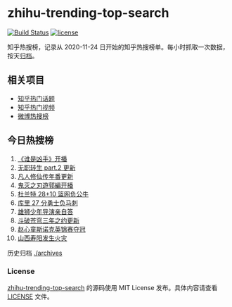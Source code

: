 # zhihu-trending-top-search

[![Build Status](https://github.com/justjavac/zhihu-trending-top-search/workflows/ci/badge.svg?branch=main)](https://github.com/justjavac/zhihu-trending-top-search/actions)
[![license](https://img.shields.io/github/license/justjavac/zhihu-trending-top-search)](https://github.com/justjavac/zhihu-trending-top-search/blob/main/LICENSE)

知乎热搜榜，记录从 2020-11-24 日开始的知乎热搜榜单。每小时抓取一次数据，按天[归档](./archives)。

## 相关项目

- [知乎热门话题](https://github.com/justjavac/zhihu-trending-hot-questions)
- [知乎热门视频](https://github.com/justjavac/zhihu-trending-hot-video)
- [微博热搜榜](https://github.com/justjavac/weibo-trending-hot-search)

## 今日热搜榜

<!-- BEGIN -->
<!-- 最后更新时间 Tue Dec 07 2021 00:11:40 GMT+0800 (China Standard Time) -->

1. [《谁是凶手》开播](https://www.zhihu.com/search?q=谁是凶手)
1. [无职转生 part.2 更新](https://www.zhihu.com/search?q=无职转生)
1. [凡人修仙传年番更新](https://www.zhihu.com/search?q=凡人修仙传)
1. [鬼灭之刃遊郭編开播](https://www.zhihu.com/search?q=鬼灭之刃)
1. [杜兰特 28+10 篮网负公牛](https://www.zhihu.com/search?q=篮网)
1. [库里 27 分勇士负马刺](https://www.zhihu.com/search?q=勇士)
1. [雄狮少年导演亲自答](https://www.zhihu.com/search?q=雄狮少年)
1. [斗破苍穹三年之约更新](https://www.zhihu.com/search?q=斗破苍穹三年之约)
1. [赵心童斯诺克英锦赛夺冠](https://www.zhihu.com/search?q=赵心童)
1. [山西寿阳发生火灾](https://www.zhihu.com/search?q=寿阳火灾)

<!-- END -->

历史归档 [./archives](./archives)

### License

[zhihu-trending-top-search](https://github.com/justjavac/zhihu-trending-top-search)
的源码使用 MIT License 发布。具体内容请查看 [LICENSE](./LICENSE) 文件。
